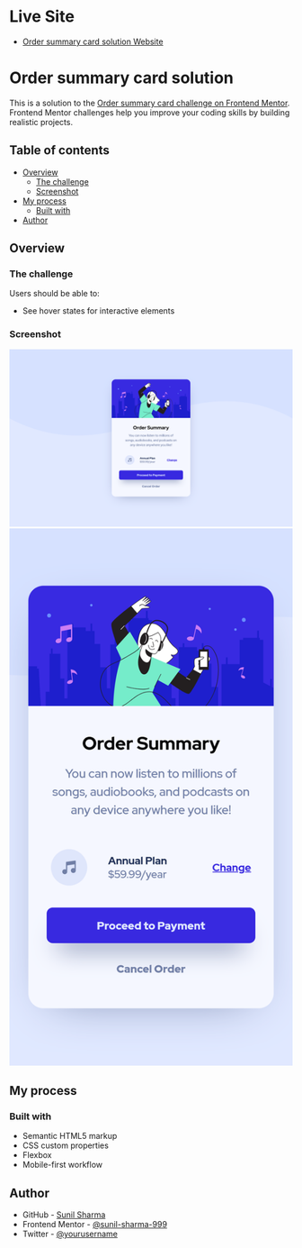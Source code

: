 # Live Site

- [Order summary card solution Website](https://sunil-sharma-999.github.io/Order-summary-card-solution/)

# Order summary card solution

This is a solution to the [Order summary card challenge on Frontend Mentor](https://www.frontendmentor.io/challenges/order-summary-component-QlPmajDUj). Frontend Mentor challenges help you improve your coding skills by building realistic projects.

## Table of contents

- [Overview](#overview)
  - [The challenge](#the-challenge)
  - [Screenshot](#screenshot)
- [My process](#my-process)
  - [Built with](#built-with)
- [Author](#author)

## Overview

### The challenge

Users should be able to:

- See hover states for interactive elements

### Screenshot

<img src="./screenshots/desktop.png">
<img src="./screenshots/mobile.png">

## My process

### Built with

- Semantic HTML5 markup
- CSS custom properties
- Flexbox
- Mobile-first workflow

## Author

- GitHub - [Sunil Sharma](https://github.com/sunil-sharma-999/)
- Frontend Mentor - [@sunil-sharma-999](https://www.frontendmentor.io/profile/sunil-sharma-999)
- Twitter - [@yourusername](https://www.twitter.com/sharmasunil999)
